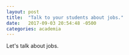 ```yaml
---
layout: post
title:  "Talk to your students about jobs."
date:   2017-09-03 20:54:48 -0500
categories: academia
---
```


Let's talk about jobs.
